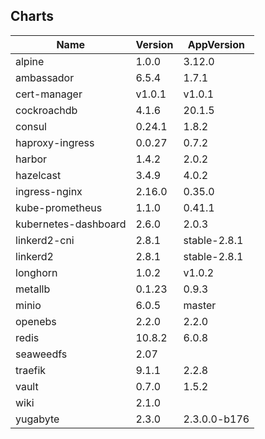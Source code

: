## Charts
Name | Version | AppVersion
-----|---------|-----------
alpine | 1.0.0 | 3.12.0
ambassador | 6.5.4 | 1.7.1
cert-manager | v1.0.1 | v1.0.1
cockroachdb | 4.1.6 | 20.1.5
consul | 0.24.1 | 1.8.2
haproxy-ingress | 0.0.27 | 0.7.2
harbor | 1.4.2 | 2.0.2
hazelcast | 3.4.9 | 4.0.2
ingress-nginx | 2.16.0 | 0.35.0
kube-prometheus | 1.1.0 | 0.41.1
kubernetes-dashboard | 2.6.0 | 2.0.3
linkerd2-cni | 2.8.1 | stable-2.8.1
linkerd2 | 2.8.1 | stable-2.8.1
longhorn | 1.0.2 | v1.0.2
metallb | 0.1.23 | 0.9.3
minio | 6.0.5 | master
openebs | 2.2.0 | 2.2.0
redis | 10.8.2 | 6.0.8
seaweedfs | 2.07 | 
traefik | 9.1.1 | 2.2.8
vault | 0.7.0 | 1.5.2
wiki | 2.1.0 | 
yugabyte | 2.3.0 | 2.3.0.0-b176

